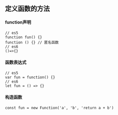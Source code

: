 ## 定义函数的方法

#### function声明

	// es5
	function fun() {}
	function () {} // 匿名函数
	// es6
	()=>{}

#### 函数表达式

	// es5
	var fun = function() {}
	// es6
	let fun = () => {}

#### 构造函数

	const fun = new Function('a', 'b', 'return a + b')